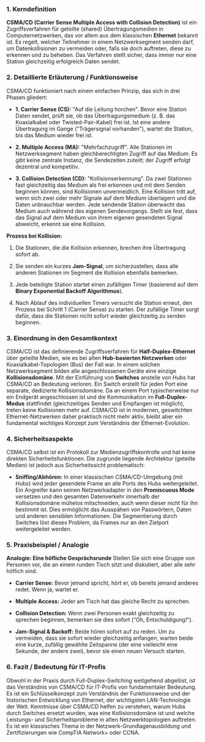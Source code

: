
### 1. Kerndefinition

**CSMA/CD (Carrier Sense Multiple Access with Collision Detection)** ist ein Zugriffsverfahren für geteilte (shared) Übertragungsmedien in Computernetzwerken, das vor allem aus dem klassischen **Ethernet** bekannt ist. Es regelt, welcher Teilnehmer in einem Netzwerksegment senden darf, um Datenkollisionen zu vermeiden oder, falls sie doch auftreten, diese zu erkennen und zu beheben. Das Verfahren stellt sicher, dass immer nur eine Station gleichzeitig erfolgreich Daten sendet.

### 2. Detaillierte Erläuterung / Funktionsweise

CSMA/CD funktioniert nach einem einfachen Prinzip, das sich in drei Phasen gliedert:

- **1. Carrier Sense (CS):** "Auf die Leitung horchen". Bevor eine Station Daten sendet, prüft sie, ob das Übertragungsmedium (z. B. das Koaxialkabel oder Twisted-Pair-Kabel) frei ist. Ist eine andere Übertragung im Gange ("Trägersignal vorhanden"), wartet die Station, bis das Medium wieder frei ist.
    
- **2. Multiple Access (MA):** "Mehrfachzugriff". Alle Stationen im Netzwerksegment haben gleichberechtigten Zugriff auf das Medium. Es gibt keine zentrale Instanz, die Sendezeiten zuteilt; der Zugriff erfolgt dezentral und kompetitiv.
    
- **3. Collision Detection (CD):** "Kollisionserkennung". Da zwei Stationen fast gleichzeitig das Medium als frei erkennen und mit dem Senden beginnen können, sind Kollisionen unvermeidlich. Eine Kollision tritt auf, wenn sich zwei oder mehr Signale auf dem Medium überlagern und die Daten unbrauchbar werden. Jede sendende Station überwacht das Medium auch während des eigenen Sendevorgangs. Stellt sie fest, dass das Signal auf dem Medium von ihrem eigenen gesendeten Signal abweicht, erkennt sie eine Kollision.
    

**Prozess bei Kollision:**

1. Die Stationen, die die Kollision erkennen, brechen ihre Übertragung sofort ab.
    
2. Sie senden ein kurzes **Jam-Signal**, um sicherzustellen, dass alle anderen Stationen im Segment die Kollision ebenfalls bemerken.
    
3. Jede beteiligte Station startet einen zufälligen Timer (basierend auf dem **Binary Exponential Backoff Algorithmus**).
    
4. Nach Ablauf des individuellen Timers versucht die Station erneut, den Prozess bei Schritt 1 (Carrier Sense) zu starten. Der zufällige Timer sorgt dafür, dass die Stationen nicht sofort wieder gleichzeitig zu senden beginnen.
    

### 3. Einordnung in den Gesamtkontext

CSMA/CD ist das definierende Zugriffsverfahren für **Half-Duplex-Ethernet** über geteilte Medien, wie es bei alten **Hub-basierten Netzwerken** oder Koaxialkabel-Topologien (Bus) der Fall war. In einem solchen Netzwerksegment bilden alle angeschlossenen Geräte eine einzige **Kollisionsdomäne**. Mit der Einführung von **Switches** anstelle von Hubs hat CSMA/CD an Bedeutung verloren. Ein Switch erstellt für jeden Port eine separate, dedizierte Kollisionsdomäne. Da an einem Port typischerweise nur ein Endgerät angeschlossen ist und die Kommunikation im **Full-Duplex-Modus** stattfindet (gleichzeitiges Senden und Empfangen ist möglich), treten keine Kollisionen mehr auf. CSMA/CD ist in modernen, geswitchten Ethernet-Netzwerken daher praktisch nicht mehr aktiv, bleibt aber ein fundamental wichtiges Konzept zum Verständnis der Ethernet-Evolution.

### 4. Sicherheitsaspekte

CSMA/CD selbst ist ein Protokoll zur Medienzugriffskontrolle und hat keine direkten Sicherheitsfunktionen. Die zugrunde liegende Architektur (geteilte Medien) ist jedoch aus Sicherheitssicht problematisch:

- **Sniffing/Abhören:** In einer klassischen CSMA/CD-Umgebung (mit Hubs) wird jeder gesendete Frame an alle Ports des Hubs weitergeleitet. Ein Angreifer kann seinen Netzwerkadapter in den **Promiscuous Mode** versetzen und den gesamten Datenverkehr innerhalb der Kollisionsdomäne mühelos mitschneiden, auch wenn dieser nicht für ihn bestimmt ist. Dies ermöglicht das Ausspähen von Passwörtern, Daten und anderen sensiblen Informationen. Die Segmentierung durch Switches löst dieses Problem, da Frames nur an den Zielport weitergeleitet werden.
    

### 5. Praxisbeispiel / Analogie

**Analogie: Eine höfliche Gesprächsrunde** Stellen Sie sich eine Gruppe von Personen vor, die an einem runden Tisch sitzt und diskutiert, aber alle sehr höflich sind.

- **Carrier Sense:** Bevor jemand spricht, hört er, ob bereits jemand anderes redet. Wenn ja, wartet er.
    
- **Multiple Access:** Jeder am Tisch hat das gleiche Recht zu sprechen.
    
- **Collision Detection:** Wenn zwei Personen exakt gleichzeitig zu sprechen beginnen, bemerken sie dies sofort ("Oh, Entschuldigung!").
    
- **Jam-Signal & Backoff:** Beide hören sofort auf zu reden. Um zu vermeiden, dass sie sofort wieder gleichzeitig anfangen, warten beide eine kurze, zufällig gewählte Zeitspanne (der eine vielleicht eine Sekunde, der andere zwei), bevor sie einen neuen Versuch starten.
    

### 6. Fazit / Bedeutung für IT-Profis

Obwohl in der Praxis durch Full-Duplex-Switching weitgehend abgelöst, ist das Verständnis von CSMA/CD für IT-Profis von fundamentaler Bedeutung. Es ist ein Schlüsselkonzept zum Verständnis der Funktionsweise und der historischen Entwicklung von Ethernet, der wichtigsten LAN-Technologie der Welt. Kenntnisse über CSMA/CD helfen zu verstehen, warum Hubs durch Switches ersetzt wurden, was eine Kollisionsdomäne ist und welche Leistungs- und Sicherheitsprobleme in alten Netzwerktopologien auftreten. Es ist ein klassisches Thema in der Netzwerk-Grundlagenausbildung und Zertifizierungen wie CompTIA Network+ oder CCNA.